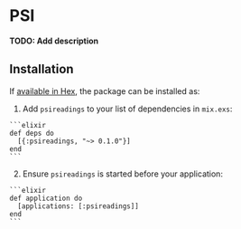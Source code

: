 # PSI

**TODO: Add description**

## Installation

If [available in Hex](https://hex.pm/docs/publish), the package can be installed as:

  1. Add `psireadings` to your list of dependencies in `mix.exs`:

    ```elixir
    def deps do
      [{:psireadings, "~> 0.1.0"}]
    end
    ```

  2. Ensure `psireadings` is started before your application:

    ```elixir
    def application do
      [applications: [:psireadings]]
    end
    ```

